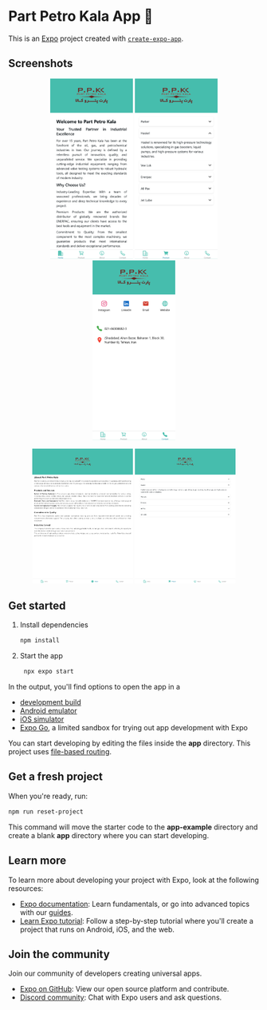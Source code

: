 # Part Petro Kala App 👋

This is an [Expo](https://expo.dev) project created with [`create-expo-app`](https://www.npmjs.com/package/create-expo-app).

## Screenshots

<p align="center">
  <img src="https://github.com/SepehrNorouzi7/Part-Petro-Kala/blob/main/screenshots/screenshot-1(iPhone%2014%20Pro%20Max).png" alt="Image 1" width="33%" />
  <img src="https://github.com/SepehrNorouzi7/Part-Petro-Kala/blob/main/screenshots/screenshot-2(iPhone%2014%20Pro%20Max).png" alt="Image 2" width="33%" />
  <img src="https://github.com/SepehrNorouzi7/Part-Petro-Kala/blob/main/screenshots/screenshot-3(iPhone%2014%20Pro%20Max).png" alt="Image 3" width="33%" />
</p>

<p align="center">
  <img src="https://github.com/SepehrNorouzi7/Part-Petro-Kala/blob/main/screenshots/screenshot-1(iPad%20Pro).png" alt="Image 4" width="40%" />
  <img src="https://github.com/SepehrNorouzi7/Part-Petro-Kala/blob/main/screenshots/screenshot-2(iPad%20Pro).png" alt="Image 5" width="40%" />
</p>

## Get started

1. Install dependencies

   ```bash
   npm install
   ```

2. Start the app

   ```bash
    npx expo start
   ```

In the output, you'll find options to open the app in a

- [development build](https://docs.expo.dev/develop/development-builds/introduction/)
- [Android emulator](https://docs.expo.dev/workflow/android-studio-emulator/)
- [iOS simulator](https://docs.expo.dev/workflow/ios-simulator/)
- [Expo Go](https://expo.dev/go), a limited sandbox for trying out app development with Expo

You can start developing by editing the files inside the **app** directory. This project uses [file-based routing](https://docs.expo.dev/router/introduction).

## Get a fresh project

When you're ready, run:

```bash
npm run reset-project
```

This command will move the starter code to the **app-example** directory and create a blank **app** directory where you can start developing.

## Learn more

To learn more about developing your project with Expo, look at the following resources:

- [Expo documentation](https://docs.expo.dev/): Learn fundamentals, or go into advanced topics with our [guides](https://docs.expo.dev/guides).
- [Learn Expo tutorial](https://docs.expo.dev/tutorial/introduction/): Follow a step-by-step tutorial where you'll create a project that runs on Android, iOS, and the web.

## Join the community

Join our community of developers creating universal apps.

- [Expo on GitHub](https://github.com/expo/expo): View our open source platform and contribute.
- [Discord community](https://chat.expo.dev): Chat with Expo users and ask questions.
